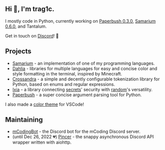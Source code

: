 ## Hi 👋, I'm trag1c.
I mostly code in Python, currently working on [Paperbush 0.3.0](https://github.com/trag1c/paperbush), [Samarium 0.6.0](https://github.com/samarium-lang/Samarium), and Tantalum.

Get in touch on [Discord](https://discord.gg/CNQ4EYjC2J)! 🤙

## Projects
- [Samarium](https://github.com/samarium-lang/Samarium) - an implementation of one of my programming languages.
- [Dahlia](https://github.com/dahlia-lib) - libraries for multiple languages for easy and concise color and style formatting in the terminal, inspired by Minecraft.
- [Crossandra](https://github.com/trag1c/crossandra) - a simple and decently configurable tokenization library for Python, based on enums and regular expressions.
- [Ixia](https://github.com/trag1c/ixia) - a library connecting [secrets](https://docs.python.org/3/library/secrets.html)' security with [random](https://docs.python.org/3/library/random.html)'s versatility.
- [Paperbush](https://github.com/trag1c/paperbush) - a super concise argument parsing tool for Python.

I also made a [color theme](https://github.com/trag1c/gleam-theme) for VSCode!

## Maintaining
- [mCodingBot](https://github.com/mcb-dev/mCodingBot) - the Discord bot for the mCoding Discord server.
- (until Dec 26, 2022 💔) [Pincer](https://github.com/Pincer-org/Pincer) - the snappy asynchronous Discord API wrapper written with aiohttp.
